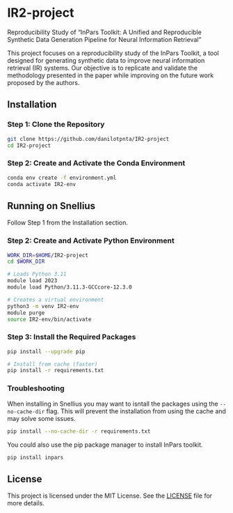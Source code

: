 # IR2-project

Reproducibility Study of “InPars Toolkit: A Unified and Reproducible Synthetic Data Generation Pipeline for Neural Information Retrieval”

This project focuses on a reproducibility study of the InPars Toolkit, a tool designed for generating synthetic data to improve neural information retrieval (IR) systems. Our objective is to replicate and validate the methodology presented in the paper while improving on the future work proposed by the authors.

## Installation

### Step 1: Clone the Repository

```bash
git clone https://github.com/danilotpnta/IR2-project
cd IR2-project
```
### Step 2: Create and Activate the Conda Environment
```bash
conda env create -f environment.yml
conda activate IR2-env
```

## Running on Snellius

Follow Step 1 from the Installation section.

### Step 2: Create and Activate Python Environment

```bash
WORK_DIR=$HOME/IR2-project
cd $WORK_DIR

# Loads Python 3.11 
module load 2023
module load Python/3.11.3-GCCcore-12.3.0  

# Creates a virtual environment
python3 -m venv IR2-env
module purge 
source IR2-env/bin/activate
```

### Step 3: Install the Required Packages
```bash
pip install --upgrade pip

# Install from cache (faster) 
pip install -r requirements.txt
```

### Troubleshooting

When installing in Snellius you may want to isntall the packages using the `--no-cache-dir` flag. This will prevent the installation from using the cache and may solve some issues.

```bash
pip install --no-cache-dir -r requirements.txt
```

You could also use the pip package manager to install InPars toolkit.
```bash
pip install inpars
```

## License

This project is licensed under the MIT License. See the [LICENSE](LICENSE) file for more details.